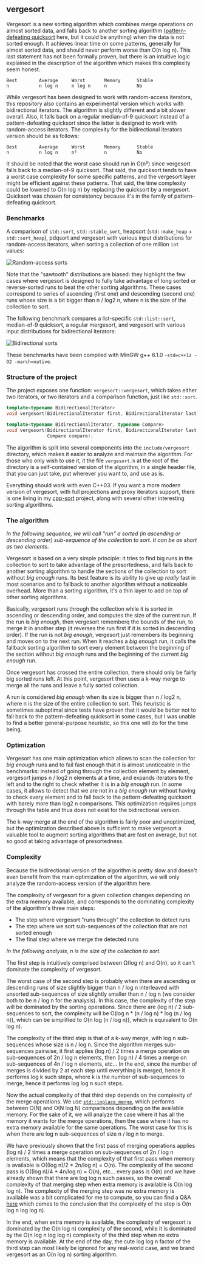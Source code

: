 vergesort
---------

Vergesort is a new sorting algorithm which combines merge operations on almost sorted data, and
falls back to another sorting algorithm ([pattern-defeating quicksort][1] here, but it could be
anything) when the data is not sorted enough. It achieves linear time on some patterns, generally
for almost sorted data, and should never perform worse than O(n log n). This last statement has
not been formally proven, but there is an intuitive logic explained in the description of the
algorithm which makes this complexity seem honest.

    Best        Average     Worst       Memory      Stable
    n           n log n     n log n     n           No

While vergesort has been designed to work with random-access iterators, this repository also
contains an experimental version which works with bidirectional iterators. The algorithm is
slightly different and a bit slower overall. Also, it falls back on a regular median-of-9
quicksort instead of a pattern-defeating quicksort since the latter is designed to work with
random-access iterators. The complexity for the bidirectional iterators version should be as
follows:

    Best        Average     Worst       Memory      Stable
    n           n log n     n²          n           No

It should be noted that the worst case should run in O(n²) since vergesort falls back to a
median-of-9 quicksort. That said, the quicksort tends to have a worst case complexity for some
specific patterns, and the vergesort layer might be efficient against these patterns. That said,
the time complexity could be lowered to O(n log n) by replacing the quicksort by a mergesort.
Quicksort was chosen for consistency because it's in the family of pattern-defeating quicksort.

### Benchmarks

A comparison of `std::sort`, `std::stable_sort`, heapsort (`std::make_heap` + `std::sort_heap`),
pdqsort and vergesort with various input distributions for random-access iterators, when sorting
a collection of one million `int` values:

![Random-access sorts](http://i.imgur.com/sDzdCAX.png)

Note that the "sawtooth" distributions are biased: they highlight the few cases where vergesort is
designed to fully take advantage of long sorted or reverse-sorted runs to beat the other sorting
algorithms. These cases correspond to series of ascending (first one) and descending (second one)
runs whose size is a bit bigger than n / log2 n, where n is the size of the collection to sort.

The following benchmark compares a list-specific `std::list::sort`, median-of-9 quicksort, a
regular mergesort, and vergesort with various input distributions for bidirectional iterators:

![Bidirectional sorts](https://i.imgur.com/J3XYJtw.png)

These benchmarks have been compiled with MinGW g++ 6.1.0 `-std=c++1z -O2 -march=native`.

### Structure of the project

The project exposes one function: `vergesort::vergesort`, which takes either two iterators, or two
iterators and a comparison function, just like `std::sort`.

```cpp
template<typename BidirectionalIterator>
void vergesort(BidirectionalIterator first, BidirectionalIterator last);

template<typename BidirectionalIterator, typename Compare>
void vergesort(BidirectionalIterator first, BidirectionalIterator last,
               Compare compare);
```

The algorithm is split into several components into the `include/vergesort` directory, which makes
it easier to analyze and maintain the algorithm. For those who only wish to use it, it the file
`vergesort.h` at the root of the directory is a self-contained version of the algorithm, in a
single header file, that you can just take, put wherever you want to, and use as is.

Everything should work with even C++03. If you want a more modern version of vergesort, with full
projections and proxy iterators support, there is one living in my [cpp-sort][3] project, along
with several other interesting sorting algorithms.

### The algorithm

*In the following sequence, we will call "run" a sorted (in ascending or descending order)
sub-sequence of the collection to sort. It can be as short as two elements.*

Vergesort is based on a very simple principle: it tries to find big runs in the collection to
sort to take advantage of the presortedness, and falls back to another sorting algorithm to handle
the sections of the collection to sort without *big enough* runs. Its best feature is its ability
to give up *really* fast in most scenarios and to fallback to another algorithm without a
noticeable overhead. More than a sorting algorithm, it's a thin layer to add on top of other
sorting algorithms.

Basically, vergesort runs through the collection while it is sorted in ascending or descending
order, and computes the size of the current run. If the run is *big enough*, then vergesort
rememberq the bounds of the run, to merge it in another step (it reverses the run first if it
is sorted in descending order). If the run is not *big enough*, vergesort just remembers its
beginning and moves on to the next run. When it reaches a *big enough* run, it calls the fallback
sorting algorithm to sort every element between the beginning of the section without *big enough*
runs and the beginning of the current *big enough* run.

Once vergesort has crossed the entire collection, there should only be fairly big sorted runs left.
At this point, vergesort then uses a k-way merge to merge all the runs and leave a fully sorted
collection.

A run is considered *big enough* when its size is bigger than n / log2 n, where n is the size of
the entire collection to sort. This heuristic is sometimes suboptimal since tests have proven that
it would be better not to fall back to the pattern-defeating quicksort in some cases, but I was
unable to find a better general-purpose heuristic, so this one will do for the time being.

### Optimization

Vergesort has one main optimization which allows to scan the collection for *big enough* runs and
to fail fast enough that it is almost unnticeable in the benchmarks: instead of going through the
collection element by element, vergesort jumps n / log2 n elements at a time, and expands iterators
to the left and to the right to check whether it is in a *big enough* run. In some cases, it allows
to detect that we are not in a *big enough* run without having to check every element and to fall
back to the pattern-defeating quicksort with barely more than log2 n comparisons. This optimization
requires jumps through the table and thus does not exist for the bidirectional version.

The k-way merge at the end of the algorithm is fairly poor and unoptimized, but the optimization
described above is sufficient to make vergesort a valuable tool to augment sorting algorithms that
are fast on average, but not so good at taking advantage of presortedness.

### Complexity

Because the bidirectional version of the algorithm is pretty slow and doesn't even benefit from the
main optimization of the algorithm, we will only analyze the random-access version of the algorithm
here.

The complexity of vergesort for a given collection changes depending on the extra memory available,
and corresponds to the dominating complexity of the algorithm's three main steps:
* The step where vergesort "runs through" the collection to detect runs
* The step where we sort sub-sequences of the collection that are not sorted enough
* The final step where we merge the detected runs

*In the following analysis, *n* is the size of the collection to sort.*

The first step is intuitively comprised between Ω(log n) and O(n), so it can't dominate the
complexity of vergesort.

The worst case of the second step is probably when there are ascending or descending runs of size
slightly bigger than n / log n interleaved with unsorted sub-sequences of size slightly smaller
than n / log n (we consider both to be n / log n for the analysis). In this case, the complexity
of the step will be dominated by the sorting operations. Since there are (log n) / 2 sub-sequences
to sort, the complexity will be O(log n * (n / log n) * log (n / log n)), which can be simplified
to O(n log (n / log n)), which is equivalent to O(n log n).

The complexity of the third step is that of a k-way merge, with log n sub-sequences whose size is
n / log n. Since the algorithm merges sub-sequences pairwise, it first applies (log n) / 2 times
a merge operation on sub-sequences of 2n / log n elements, then (log n) / 4 times a merge on
sub-sequences of 4n / log n elements, etc... In the end, since the number of merges is divided by
2 at each step until everything is merged, hence it performs log k such steps, where k is the
number of sub-sequences to merge, hence it performs log log n such steps.

Now the actual complexity of that third step depends on the complexity of the merge operations. We
use [`std::inplace_merge`][4], which performs between O(N) and O(N log N) comparisons depending on
the available memory. For the sake of it, we will analyze the case where it has all the memory it
wants for the merge operations, then the case where it has no extra memory available for the same
operations. The worst case for this is when there are log n sub-sequences of size n / log n to
merge.

We have previously shown that the first pass of merging operations applies (log n) / 2 times a
merge operation on sub-sequences of 2n / log n elements, which means that the complexity of that
first pass when memory is available is O((log n)/2 * 2n/log n) = O(n). The complexity of the
second pass is O((log n)/4 * 4n/log n) = O(n), etc... every pass is O(n) and we have already
shown that there are log log n such passes, so the overall complexity of that merging step when
extra memory is available is O(n log log n). The complexity of the merging step was no extra memory
is available was a bit complicated for me to compute, so you can find a Q&A [here][2] which comes
to the conclusion that the complexity of the step is O(n log n log log n).

In the end, when extra memory is available, the complexity of vergesort is dominated by the
O(n log n) complexity of the second, while it is dominated by the O(n log n log log n) complexity
of the third step when no extra memory is available. At the end of the day, the cute log log n
factor of the third step can most likely be ignored for any real-world case, and we brand vergesort
as an O(n log n) sorting algorithm.


  [1]: https://github.com/orlp/pdqsort
  [2]: http://cs.stackexchange.com/q/68271/29312
  [3]: https://github.com/Morwenn/cpp-sort
  [4]: http://en.cppreference.com/w/cpp/algorithm/inplace_merge